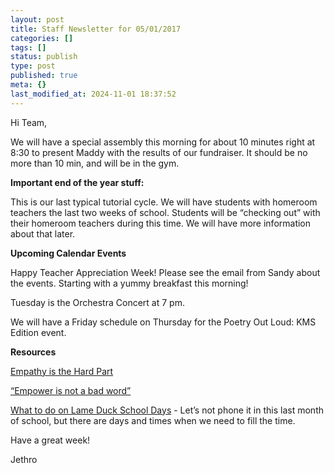 ```yaml
---
layout: post
title: Staff Newsletter for 05/01/2017
categories: []
tags: []
status: publish
type: post
published: true
meta: {}
last_modified_at: 2024-11-01 18:37:52
---
```


Hi Team,


We will have a special assembly this morning for about 10 minutes right at 8:30 to present Maddy with the results of our fundraiser. It should be no more than 10 min, and will be in the gym.


**Important end of the year stuff:**


This is our last typical tutorial cycle. We will have students with homeroom teachers the last two weeks of school. Students will be “checking out” with their homeroom teachers during this time. We will have more information about that later.


**Upcoming Calendar Events**


Happy Teacher Appreciation Week! Please see the email from Sandy about the events. Starting with a yummy breakfast this morning!


Tuesday is the Orchestra Concert at 7 pm.


We will have a Friday schedule on Thursday for the Poetry Out Loud: KMS Edition event.


**Resources**



[Empathy is the Hard Part](http://sethgodin.typepad.com/seths_blog/2017/04/empathy-is-the-hard-part.html)


[“Empower is not a bad word”](http://georgecouros.ca/blog/archives/7275)


[What to do on Lame Duck School Days](https://www.cultofpedagogy.com/sponge-activities-end-of-school-year/) - Let’s not phone it in this last month of school, but there are days and times when we need to fill the time.


Have a great week!


Jethro
